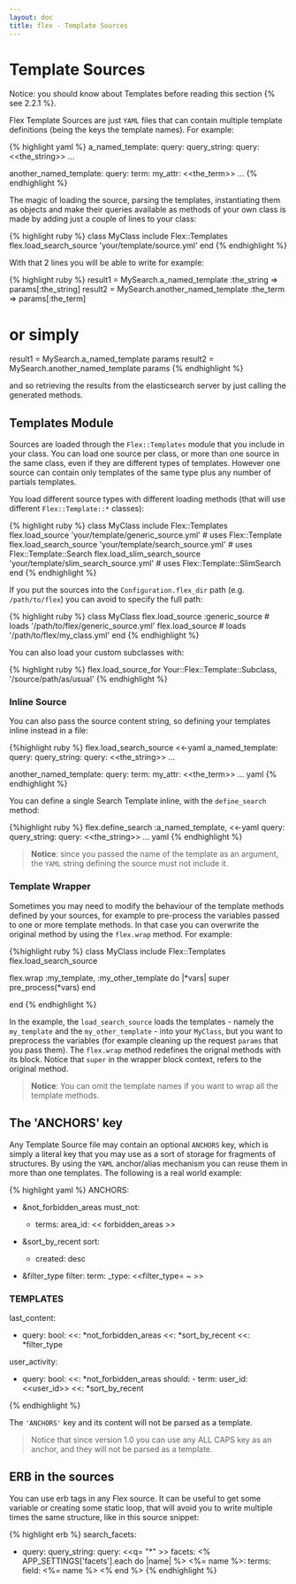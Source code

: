 ```yaml
---
layout: doc
title: flex - Template Sources
---
```


# Template Sources

Notice: you should know about Templates before reading this section {% see 2.2.1 %}.

Flex Template Sources are just `YAML` files that can contain multiple template definitions (being the keys the template names). For example:

{% highlight yaml %}
a_named_template:
  query:
    query_string:
      query: <<the_string>>
  ...

another_named_template:
  query:
    term:
      my_attr: <<the_term>>
  ...
{% endhighlight %}

The magic of loading the source, parsing the templates, instantiating them as objects and make their queries available as methods of your own class is made by adding just a couple of lines to your class:

{% highlight ruby %}
class MyClass
  include Flex::Templates
  flex.load_search_source 'your/template/source.yml'
end
{% endhighlight %}

With that 2 lines you will be able to write for example:

{% highlight ruby %}
result1 = MySearch.a_named_template       :the_string => params[:the_string]
result2 = MySearch.another_named_template :the_term   => params[:the_term]

# or simply
result1 = MySearch.a_named_template       params
result2 = MySearch.another_named_template params
{% endhighlight %}

and so retrieving the results from the elasticsearch server by just calling the generated methods.

## Templates Module

Sources are loaded through the `Flex::Templates` module that you include in your class. You can load one source per class, or more than one source in the same class, even if they are different types of templates. However one source can contain only templates of the same type plus any number of partials templates.

You load different source types with different loading methods (that will use different `Flex::Template::*` classes):

{% highlight ruby %}
class MyClass
  include Flex::Templates
  flex.load_source             'your/template/generic_source.yml'       # uses Flex::Template
  flex.load_search_source      'your/template/search_source.yml'        # uses Flex::Template::Search
  flex.load_slim_search_source 'your/template/slim_search_source.yml'   # uses Flex::Template::SlimSearch
end
{% endhighlight %}

If you put the sources into the `Configuration.flex_dir` path (e.g. `/path/to/flex`) you can avoid to specify the full path:

{% highlight ruby %}
class MyClass
  flex.load_source   :generic_source    # loads '/path/to/flex/generic_source.yml'
  flex.load_source                      # loads '/path/to/flex/my_class.yml'
end
{% endhighlight %}

You can also load your custom subclasses with:

{% highlight ruby %}
flex.load_source_for Your::Flex::Template::Subclass, '/source/path/as/usual'
{% endhighlight %}

### Inline Source

You can also pass the source content string, so defining your templates inline instead in a file:

{%highlight ruby %}
flex.load_search_source <<-yaml
  a_named_template:
    query:
      query_string:
        query: <<the_string>>
    ...

  another_named_template:
    query:
      term:
        my_attr: <<the_term>>
    ...
  yaml
{% endhighlight %}

You can define a single Search Template inline, with the `define_search` method:

{%highlight ruby %}
flex.define_search :a_named_template, <<-yaml
  query:
    query_string:
      query: <<the_string>>
    ...
  yaml
{% endhighlight %}

>  __Notice__: since you passed the name of the template as an argument, the `YAML` string defining the source must not include it.

### Template Wrapper

Sometimes you may need to modify the behaviour of the template methods defined by your sources, for example to pre-process the variables passed to one or more template methods. In that case you can overwrite the original method by using the `flex.wrap` method. For example:

{%highlight ruby %}
class MyClass
  include Flex::Templates
  flex.load_search_source

  flex.wrap :my_template, :my_other_template do |*vars|
    super pre_process(*vars)
  end

end
{% endhighlight %}

In the example, the `load_search_source` loads the templates - namely the `my_template` and the `my_other_template` - into your `MyClass`, but you want to preprocess the variables (for example cleaning up the request `params` that you pass them). The `flex.wrap` method redefines the orignal methods with its block. Notice that `super` in the wrapper block context, refers to the original method.

> __Notice__: You can omit the template names if you want to wrap all the template methods.

## The 'ANCHORS' key

Any Template Source file may contain an optional `ANCHORS` key, which is simply a literal key that you may use as a sort of storage for fragments of structures. By using the `YAML` anchor/alias mechanism you can reuse them in more than one templates. The following is a real world example:

{% highlight yaml %}
ANCHORS:

  - &not_forbidden_areas
      must_not:
      - terms:
          area_id: << forbidden_areas >>

  - &sort_by_recent
    sort:
    - created: desc

  - &filter_type
    filter:
      term:
        _type: <<filter_type= ~ >>

 ### TEMPLATES ###

last_content:
- query:
    bool:
      <<: *not_forbidden_areas
  <<: *sort_by_recent
  <<: *filter_type

user_activity:
- query:
    bool:
      <<: *not_forbidden_areas
      should:
      - term:
          user_id: <<user_id>>
  <<: *sort_by_recent

{% endhighlight %}

The `'ANCHORS'` key and its content will not be parsed as a template.

> Notice that since version 1.0 you can use any ALL CAPS key as an anchor, and they will not be parsed as a template.

## ERB in the sources

You can use erb tags in any Flex source. It can be useful to get some variable or creating some static loop, that will avoid you to write multiple times the same structure, like in this source snippet:

{% highlight erb %}
search_facets:
- query:
    query_string:
      query: <<q= "*" >>
  facets:
    <% APP_SETTINGS['facets'].each do |name| %>
    <%= name %>:
      terms:
        field: <%= name %>
    <% end %>
{% endhighlight %}

